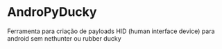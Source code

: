 # AndroPyDucky
Ferramenta para criação de payloads HID (human interface device) para android sem nethunter ou rubber ducky
